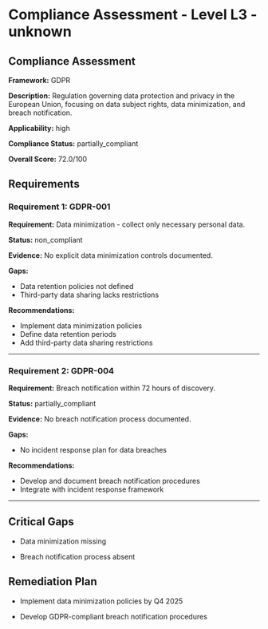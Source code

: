 # Compliance Assessment - Level L3 - unknown

## Compliance Assessment

**Framework:** GDPR

**Description:** Regulation governing data protection and privacy in the European Union, focusing on data subject rights, data minimization, and breach notification.

**Applicability:** high

**Compliance Status:** partially_compliant

**Overall Score:** 72.0/100

## Requirements

### Requirement 1: GDPR-001

**Requirement:** Data minimization - collect only necessary personal data.

**Status:** non_compliant

**Evidence:** No explicit data minimization controls documented.

**Gaps:**
- Data retention policies not defined
- Third-party data sharing lacks restrictions

**Recommendations:**
- Implement data minimization policies
- Define data retention periods
- Add third-party data sharing restrictions

---

### Requirement 2: GDPR-004

**Requirement:** Breach notification within 72 hours of discovery.

**Status:** partially_compliant

**Evidence:** No breach notification process documented.

**Gaps:**
- No incident response plan for data breaches

**Recommendations:**
- Develop and document breach notification procedures
- Integrate with incident response framework

---

## Critical Gaps

- Data minimization missing

- Breach notification process absent

## Remediation Plan

- Implement data minimization policies by Q4 2025

- Develop GDPR-compliant breach notification procedures

